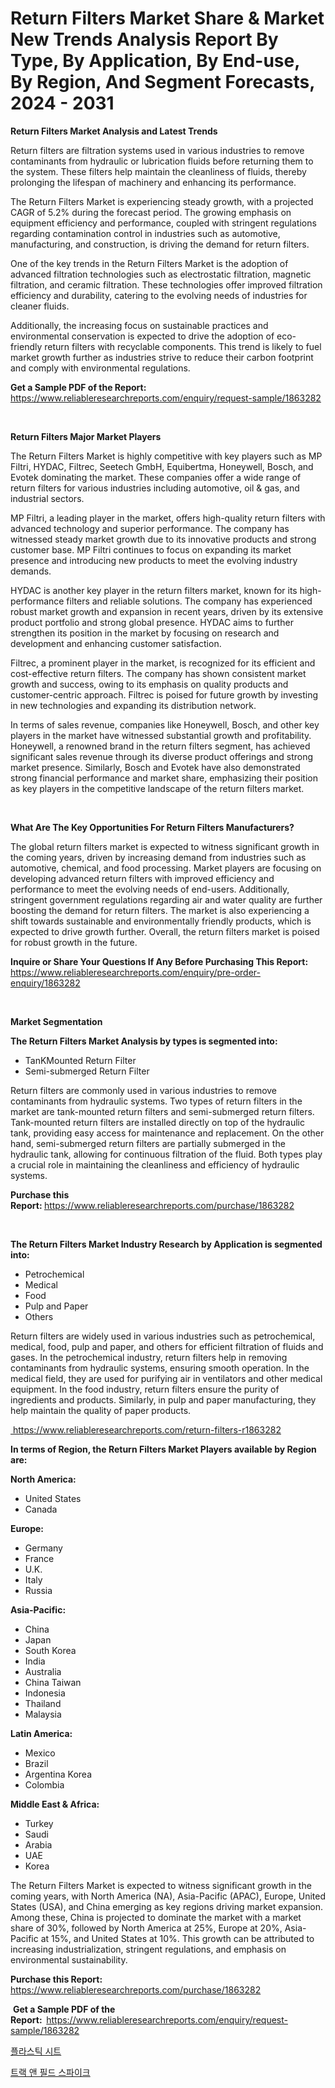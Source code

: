 <p><h1>Return Filters Market Share & Market New Trends Analysis Report By Type, By Application, By End-use, By Region, And Segment Forecasts, 2024 - 2031</h1></p><p><strong>Return Filters Market Analysis and Latest Trends</strong></p>
<p><p>Return filters are filtration systems used in various industries to remove contaminants from hydraulic or lubrication fluids before returning them to the system. These filters help maintain the cleanliness of fluids, thereby prolonging the lifespan of machinery and enhancing its performance.</p><p>The Return Filters Market is experiencing steady growth, with a projected CAGR of 5.2% during the forecast period. The growing emphasis on equipment efficiency and performance, coupled with stringent regulations regarding contamination control in industries such as automotive, manufacturing, and construction, is driving the demand for return filters.</p><p>One of the key trends in the Return Filters Market is the adoption of advanced filtration technologies such as electrostatic filtration, magnetic filtration, and ceramic filtration. These technologies offer improved filtration efficiency and durability, catering to the evolving needs of industries for cleaner fluids.</p><p>Additionally, the increasing focus on sustainable practices and environmental conservation is expected to drive the adoption of eco-friendly return filters with recyclable components. This trend is likely to fuel market growth further as industries strive to reduce their carbon footprint and comply with environmental regulations.</p></p>
<p><strong>Get a Sample PDF of the Report:&nbsp;</strong> <a href="https://www.reliableresearchreports.com/enquiry/request-sample/1863282">https://www.reliableresearchreports.com/enquiry/request-sample/1863282</a></p>
<p>&nbsp;</p>
<p><strong>Return Filters Major Market Players</strong></p>
<p><p>The Return Filters Market is highly competitive with key players such as MP Filtri, HYDAC, Filtrec, Seetech GmbH, Equibertma, Honeywell, Bosch, and Evotek dominating the market. These companies offer a wide range of return filters for various industries including automotive, oil & gas, and industrial sectors.</p><p>MP Filtri, a leading player in the market, offers high-quality return filters with advanced technology and superior performance. The company has witnessed steady market growth due to its innovative products and strong customer base. MP Filtri continues to focus on expanding its market presence and introducing new products to meet the evolving industry demands.</p><p>HYDAC is another key player in the return filters market, known for its high-performance filters and reliable solutions. The company has experienced robust market growth and expansion in recent years, driven by its extensive product portfolio and strong global presence. HYDAC aims to further strengthen its position in the market by focusing on research and development and enhancing customer satisfaction.</p><p>Filtrec, a prominent player in the market, is recognized for its efficient and cost-effective return filters. The company has shown consistent market growth and success, owing to its emphasis on quality products and customer-centric approach. Filtrec is poised for future growth by investing in new technologies and expanding its distribution network.</p><p>In terms of sales revenue, companies like Honeywell, Bosch, and other key players in the market have witnessed substantial growth and profitability. Honeywell, a renowned brand in the return filters segment, has achieved significant sales revenue through its diverse product offerings and strong market presence. Similarly, Bosch and Evotek have also demonstrated strong financial performance and market share, emphasizing their position as key players in the competitive landscape of the return filters market.</p></p>
<p>&nbsp;</p>
<p><strong>What Are The Key Opportunities For Return Filters Manufacturers?</strong></p>
<p><p>The global return filters market is expected to witness significant growth in the coming years, driven by increasing demand from industries such as automotive, chemical, and food processing. Market players are focusing on developing advanced return filters with improved efficiency and performance to meet the evolving needs of end-users. Additionally, stringent government regulations regarding air and water quality are further boosting the demand for return filters. The market is also experiencing a shift towards sustainable and environmentally friendly products, which is expected to drive growth further. Overall, the return filters market is poised for robust growth in the future.</p></p>
<p><strong>Inquire or Share Your Questions If Any Before Purchasing This Report:</strong> <a href="https://www.reliableresearchreports.com/enquiry/pre-order-enquiry/1863282">https://www.reliableresearchreports.com/enquiry/pre-order-enquiry/1863282</a></p>
<p>&nbsp;</p>
<p><strong>Market Segmentation</strong></p>
<p><strong>The Return Filters Market Analysis by types is segmented into:</strong></p>
<p><ul><li>TanKMounted Return Filter</li><li>Semi-submerged Return Filter</li></ul></p>
<p><p>Return filters are commonly used in various industries to remove contaminants from hydraulic systems. Two types of return filters in the market are tank-mounted return filters and semi-submerged return filters. Tank-mounted return filters are installed directly on top of the hydraulic tank, providing easy access for maintenance and replacement. On the other hand, semi-submerged return filters are partially submerged in the hydraulic tank, allowing for continuous filtration of the fluid. Both types play a crucial role in maintaining the cleanliness and efficiency of hydraulic systems.</p></p>
<p><strong>Purchase this Report:&nbsp;</strong><a href="https://www.reliableresearchreports.com/purchase/1863282">https://www.reliableresearchreports.com/purchase/1863282</a></p>
<p>&nbsp;</p>
<p><strong>The Return Filters Market Industry Research by Application is segmented into:</strong></p>
<p><ul><li>Petrochemical</li><li>Medical</li><li>Food</li><li>Pulp and Paper</li><li>Others</li></ul></p>
<p><p>Return filters are widely used in various industries such as petrochemical, medical, food, pulp and paper, and others for efficient filtration of fluids and gases. In the petrochemical industry, return filters help in removing contaminants from hydraulic systems, ensuring smooth operation. In the medical field, they are used for purifying air in ventilators and other medical equipment. In the food industry, return filters ensure the purity of ingredients and products. Similarly, in pulp and paper manufacturing, they help maintain the quality of paper products.</p></p>
<p><a href="https://www.reliableresearchreports.com/return-filters-r1863282">&nbsp;https://www.reliableresearchreports.com/return-filters-r1863282</a></p>
<p><strong>In terms of Region, the Return Filters Market Players available by Region are:</strong></p>
<p>
    <p> <strong> North America: </strong>
        <ul>
            <li>United States</li>
            <li>Canada</li>
        </ul>
        </p> 
    <p> <strong> Europe: </strong>
        <ul>
            <li>Germany</li>
            <li>France</li>
            <li>U.K.</li>
            <li>Italy</li>
            <li>Russia</li>
        </ul>
        </p> 
    <p> <strong> Asia-Pacific: </strong>
        <ul>
            <li>China</li>
            <li>Japan</li>
            <li>South Korea</li>
            <li>India</li>
            <li>Australia</li>
            <li>China Taiwan</li>
            <li>Indonesia</li>
            <li>Thailand</li>
            <li>Malaysia</li>
        </ul>
        </p> 
    <p> <strong> Latin America: </strong>
        <ul>
            <li>Mexico</li>
            <li>Brazil</li>
            <li>Argentina Korea</li>
            <li>Colombia</li>
        </ul>
        </p> 
    <p> <strong> Middle East & Africa: </strong>
        <ul>
            <li>Turkey</li>
            <li>Saudi</li>
            <li>Arabia</li>
            <li>UAE</li>
            <li>Korea</li>
        </ul>
    </p>
    </p>
<p><p>The Return Filters Market is expected to witness significant growth in the coming years, with North America (NA), Asia-Pacific (APAC), Europe, United States (USA), and China emerging as key regions driving market expansion. Among these, China is projected to dominate the market with a market share of 30%, followed by North America at 25%, Europe at 20%, Asia-Pacific at 15%, and United States at 10%. This growth can be attributed to increasing industrialization, stringent regulations, and emphasis on environmental sustainability.</p></p>
<p><strong>Purchase this Report: </strong><a href="https://www.reliableresearchreports.com/purchase/1863282">https://www.reliableresearchreports.com/purchase/1863282</a></p>
<p>&nbsp;<strong>Get a Sample PDF of the Report:&nbsp;&nbsp;</strong><a href="https://www.reliableresearchreports.com/enquiry/request-sample/1863282">https://www.reliableresearchreports.com/enquiry/request-sample/1863282</a></p>
<p><strong></strong></p>
<p><p><a href="https://medium.com/@monserratemohr/%ED%94%8C%EB%9D%BC%EC%8A%A4%ED%8B%B1-%EC%8B%9C%ED%8A%B8-%EC%8B%9C%EC%9E%A5-%EC%A0%95%EB%B3%B4-%EC%8B%9C%EC%9E%A5-%EB%8F%99%ED%96%A5-%EC%84%B1%EC%9E%A5-2024%EB%85%84%EB%B6%80%ED%84%B0-2031%EB%85%84%EA%B9%8C%EC%A7%80-%EC%98%88%EC%83%81-63926b213d59">플라스틱 시트</a></p><p><a href="https://medium.com/@jonatanjast1928/%EC%9C%A1%EC%83%81-%EC%8A%A4%ED%8C%8C%EC%9D%B4%ED%81%AC-%EC%8B%9C%EC%9E%A5-%EA%B2%BD%EC%9F%81-%EB%B6%84%EC%84%9D-%EC%8B%9C%EC%9E%A5-%EB%8F%99%ED%96%A5-%EB%B0%8F-2031%EB%85%84%EA%B9%8C%EC%A7%80%EC%9D%98-%EC%98%88%EC%B8%A1-63269c0954f0">트랙 앤 필드 스파이크</a></p></p>